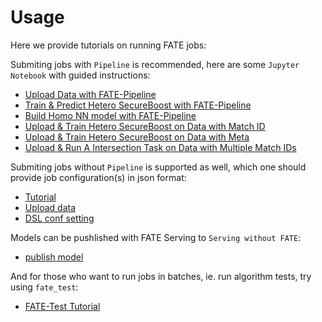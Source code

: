 # Usage

Here we provide tutorials on running FATE jobs:

Submiting jobs with `Pipeline` is recommended, here are some `Jupyter Notebook` with guided instructions:

- [Upload Data with FATE-Pipeline](pipeline/pipeline_tutorial_upload.ipynb)
- [Train & Predict Hetero SecureBoost with FATE-Pipeline](pipeline/pipeline_tutorial_hetero_sbt.ipynb)
- [Build Homo NN model with FATE-Pipeline](pipeline/pipeline_tutorial_homo_nn.ipynb)
- [Upload & Train Hetero SecureBoost on Data with Match ID](pipeline/pipeline_tutorial_match_id.ipynb)
- [Upload & Train Hetero SecureBoost on Data with Meta](pipeline/pipeline_tutorial_uploading_data_with_meta.ipynb)
- [Upload & Run A Intersection Task on Data with Multiple Match IDs](pipeline/pipeline_tutorial_multiple_id_columns.ipynb)

Submiting jobs without `Pipeline` is supported as well, which one should provide job configuration(s) in json format:

- [Tutorial](dsl_conf/dsl_conf_tutorial.md)
- [Upload data](dsl_conf/upload_data_guide.md)
- [DSL conf setting](dsl_conf/dsl_conf_v2_setting_guide.md)

Models can be pushlished with FATE Serving to `Serving without FATE`:

- [publish model](model_publish_with_serving_guide.md)

And for those who want to run jobs in batches, ie. run algorithm tests, try using `fate_test`:
    
- [FATE-Test Tutorial](fate_test_tutorial.md)
